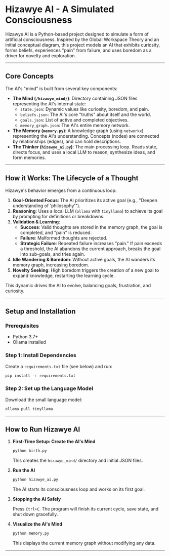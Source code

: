 # Hizawye AI - A Simulated Consciousness

Hizawye AI is a Python-based project designed to simulate a form of artificial consciousness. Inspired by the Global Workspace Theory and an initial conceptual diagram, this project models an AI that exhibits curiosity, forms beliefs, experiences "pain" from failure, and uses boredom as a driver for novelty and exploration.

---

## Core Concepts

The AI's "mind" is built from several key components:

- **The Mind (`/hizawye_mind/`)**: Directory containing JSON files representing the AI's internal state:
    - `state.json`: Dynamic values like curiosity, boredom, and pain.
    - `beliefs.json`: The AI's core "truths" about itself and the world.
    - `goals.json`: List of active and completed objectives.
    - `memory_graph.json`: The AI's entire memory network.
- **The Memory (`memory.py`)**: A knowledge graph (using `networkx`) representing the AI's understanding. Concepts (nodes) are connected by relationships (edges), and can hold descriptions.
- **The Thinker (`hizawye_ai.py`)**: The main processing loop. Reads state, directs focus, and uses a local LLM to reason, synthesize ideas, and form memories.

---

## How it Works: The Lifecycle of a Thought

Hizawye's behavior emerges from a continuous loop:

1. **Goal-Oriented Focus**: The AI prioritizes its active goal (e.g., "Deepen understanding of 'philosophy'").
2. **Reasoning**: Uses a local LLM (`ollama` with `tinyllama`) to achieve its goal by prompting for definitions or breakdowns.
3. **Validation & Learning**:
     - **Success**: Valid thoughts are stored in the memory graph, the goal is completed, and "pain" is reduced.
     - **Failure**: Malformed thoughts are rejected.
     - **Strategic Failure**: Repeated failure increases "pain." If pain exceeds a threshold, the AI abandons the current approach, breaks the goal into sub-goals, and tries again.
4. **Idle Wandering & Boredom**: Without active goals, the AI wanders its memory graph, increasing boredom.
5. **Novelty Seeking**: High boredom triggers the creation of a new goal to expand knowledge, restarting the learning cycle.

This dynamic drives the AI to evolve, balancing goals, frustration, and curiosity.

---

## Setup and Installation

### Prerequisites

- Python 3.7+
- Ollama installed

### Step 1: Install Dependencies

Create a `requirements.txt` file (see below) and run:

```bash
pip install -r requirements.txt
```

### Step 2: Set up the Language Model

Download the small language model:

```bash
ollama pull tinyllama
```

---

## How to Run Hizawye AI

1. **First-Time Setup: Create the AI's Mind**

     ```bash
     python birth.py
     ```

     This creates the `hizawye_mind/` directory and initial JSON files.

2. **Run the AI**

     ```bash
     python hizawye_ai.py
     ```

     The AI starts its consciousness loop and works on its first goal.

3. **Stopping the AI Safely**

     Press `Ctrl+C`. The program will finish its current cycle, save state, and shut down gracefully.

4. **Visualize the AI's Mind**

     ```bash
     python memory.py
     ```

     This displays the current memory graph without modifying any data.

---
